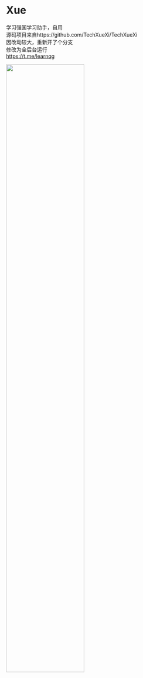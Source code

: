 # Xue
学习强国学习助手，自用<br>
源码项目来自https://github.com/TechXueXi/TechXueXi <br>
因改动较大，重新开了个分支<br>
修改为全后台运行<br>
https://t.me/learnqg

<img src="https://raw.githubusercontent.com/imkenf/Xue/main/0001.png" width="65%">
